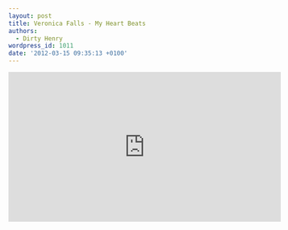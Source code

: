 ```yaml
---
layout: post
title: Veronica Falls - My Heart Beats
authors:
  - Dirty Henry
wordpress_id: 1011
date: '2012-03-15 09:35:13 +0100'
---
```

<iframe src="http://player.vimeo.com/video/38295682?title=0&amp;byline=0&amp;portrait=0" width="540" height="297" frameborder="0" webkitAllowFullScreen mozallowfullscreen allowFullScreen></iframe>
